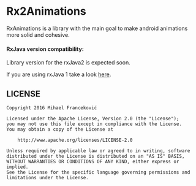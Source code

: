 # Rx2Animations

RxAnimations is a library with the main goal to make android animations more solid and cohesive.


#### RxJava version compatibility:

Library version for the rxJava2 is expected soon.

If you are using rxJava 1 take a look [here](https://github.com/0ximDigital/Rx2Animations).


  
## LICENSE

    Copyright 2016 Mihael Franceković

    Licensed under the Apache License, Version 2.0 (the "License");
    you may not use this file except in compliance with the License.
    You may obtain a copy of the License at

        http://www.apache.org/licenses/LICENSE-2.0

    Unless required by applicable law or agreed to in writing, software
    distributed under the License is distributed on an "AS IS" BASIS,
    WITHOUT WARRANTIES OR CONDITIONS OF ANY KIND, either express or implied.
    See the License for the specific language governing permissions and
    limitations under the License.

